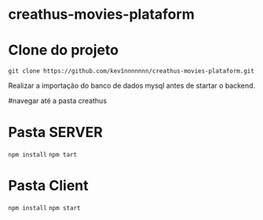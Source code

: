 # creathus-movies-plataform

# Clone do projeto
`git clone https://github.com/kev1nnnnnnn/creathus-movies-plataform.git`

Realizar a importação do banco de dados mysql antes de startar o backend.

#navegar até a pasta creathus

# Pasta SERVER
`npm install`
`npm tart`

# Pasta Client
`npm install`
`npm start`
